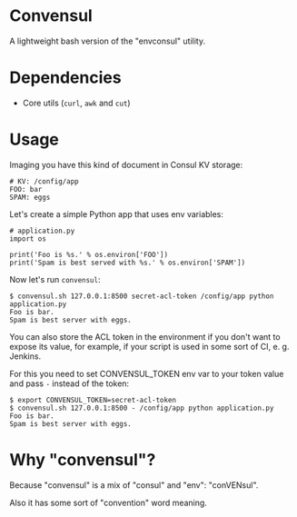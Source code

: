 # Convensul

A lightweight bash version of the "envconsul" utility.

# Dependencies

- Core utils (`curl`, `awk` and `cut`)

# Usage

Imaging you have this kind of document in Consul KV storage:

    # KV: /config/app
    FOO: bar
    SPAM: eggs

Let's create a simple Python app that uses env variables:

    # application.py
    import os

    print('Foo is %s.' % os.environ['FOO'])
    print('Spam is best served with %s.' % os.environ['SPAM'])

Now let's run `convensul`:

    $ convensul.sh 127.0.0.1:8500 secret-acl-token /config/app python application.py
    Foo is bar.
    Spam is best server with eggs.

You can also store the ACL token in the environment if you don't want to expose its value,
for example, if your script is used in some sort of CI, e. g. Jenkins.

For this you need to set CONVENSUL_TOKEN env var to your token value and pass `-` instead of the token:

    $ export CONVENSUL_TOKEN=secret-acl-token
    $ convensul.sh 127.0.0.1:8500 - /config/app python application.py
    Foo is bar.
    Spam is best server with eggs.

# Why "convensul"?

Because "convensul" is a mix of "consul" and "env": "conVENsul".

Also it has some sort of "convention" word meaning.

